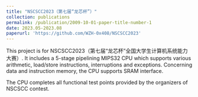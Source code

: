 ```yaml
---
title: "NSCSCC2023（第七届“龙芯杯”）"
collection: publications
permalink: /publication/2009-10-01-paper-title-number-1
date: 2023.05-2023.08
paperurl: 'https://github.com/WZH-0x408/NSCSCC2023'
---
```


This project is for NSCSCC2023（第七届“龙芯杯”全国大学生计算机系统能力大赛）. It includes a 5-stage pipelining MIPS32 CPU which supports various arithmetic, load/store instructions, interruptions and exceptions. Concerning data and instruction memory, the CPU supports SRAM interface.

The CPU completes all functional test points provided by the organizers of NSCSCC contest.
